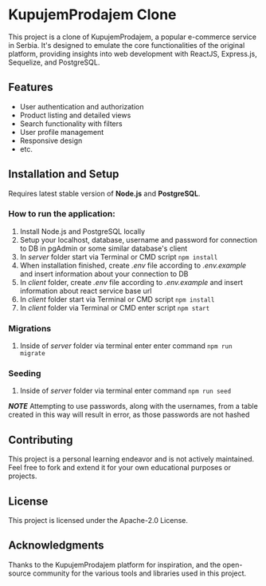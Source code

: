 # KupujemProdajem Clone

This project is a clone of KupujemProdajem, a popular e-commerce service in Serbia. It's designed to emulate the core functionalities of the original platform, providing insights into web development with ReactJS, Express.js, Sequelize, and PostgreSQL.

## Features

- User authentication and authorization
- Product listing and detailed views
- Search functionality with filters
- User profile management
- Responsive design
- etc.

## Installation and Setup

Requires latest stable version of **Node.js** and **PostgreSQL**.

### How to run the application:

1. Install Node.js and PostgreSQL locally
2. Setup your localhost, database, username and password for connection to DB in pgAdmin or some similar database's client
3. In *server* folder start via Terminal or CMD script `npm install`
4. When installation finished, create *.env* file according to *.env.example* and insert information about your connection to DB
5. In *client* folder, create *.env* file according to *.env.example* and insert information about react service base url
6. In *client* folder start via Terminal or CMD script `npm install`
6. In *client* folder via Terminal or CMD enter script `npm start`

### Migrations

1. Inside of *server* folder via terminal enter enter command `npm run migrate`

### Seeding

1. Inside of *server* folder via terminal enter command `npm run seed`

***NOTE*** Attempting to use passwords, along with the usernames, from a table created in this way will result in error, as those passwords are not hashed

## Contributing

This project is a personal learning endeavor and is not actively maintained. Feel free to fork and extend it for your own educational purposes or projects.

## License

This project is licensed under the Apache-2.0 License.

## Acknowledgments

Thanks to the KupujemProdajem platform for inspiration, and the open-source community for the various tools and libraries used in this project.
